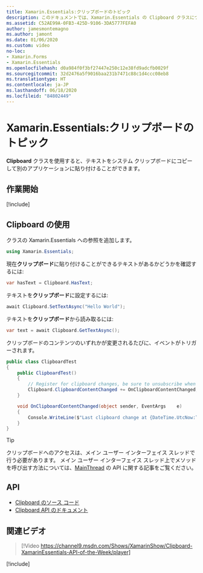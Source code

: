```yaml
---
title: Xamarin.Essentials:クリップボードのトピック
description: このドキュメントでは、Xamarin.Essentials の Clipboard クラスについて説明します。これを使用すると、複数のアプリケーション間で、システム クリップボードにテキストをコピーして貼り付けることができます。
ms.assetid: C52AE99A-0FB3-425D-9106-3DA5777FEFA0
author: jamesmontemagno
ms.author: jamont
ms.date: 01/06/2020
ms.custom: video
no-loc:
- Xamarin.Forms
- Xamarin.Essentials
ms.openlocfilehash: d0a984f0f3bf27447e250c12e38fd9adcfb0029f
ms.sourcegitcommit: 32d2476a5f9016baa231b7471c88c1d4ccc08eb8
ms.translationtype: HT
ms.contentlocale: ja-JP
ms.lasthandoff: 06/18/2020
ms.locfileid: "84802449"
---
```

# <a name="xamarinessentials-clipboard"></a>Xamarin.Essentials:クリップボードのトピック

**Clipboard** クラスを使用すると、テキストをシステム クリップボードにコピーして別のアプリケーションに貼り付けることができます。

## <a name="get-started"></a>作業開始

[!include[](~/essentials/includes/get-started.md)]

## <a name="using-clipboard"></a>Clipboard の使用

クラスの Xamarin.Essentials への参照を追加します。

```csharp
using Xamarin.Essentials;
```

現在**クリップボード**に貼り付けることができるテキストがあるかどうかを確認するには:

```csharp
var hasText = Clipboard.HasText;
```

テキストを**クリップボード**に設定するには:

```csharp
await Clipboard.SetTextAsync("Hello World");
```

テキストを**クリップボード**から読み取るには:

```csharp
var text = await Clipboard.GetTextAsync();
```

クリップボードのコンテンツのいずれかが変更されるたびに、イベントがトリガーされます。

```csharp
public class ClipboardTest
{
    public ClipboardTest()
    {
        // Register for clipboard changes, be sure to unsubscribe when needed
        Clipboard.ClipboardContentChanged += OnClipboardContentChanged;
    }

    void OnClipboardContentChanged(object sender, EventArgs    e)
    {
        Console.WriteLine($"Last clipboard change at {DateTime.UtcNow:T}";);
    }
}
```

> [!TIP]
> クリップボードへのアクセスは、メイン ユーザー インターフェイス スレッドで行う必要があります。 メイン ユーザー インターフェイス スレッド上でメソッドを呼び出す方法については、[MainThread](~/essentials/main-thread.md) の API に関する記事をご覧ください。

## <a name="api"></a>API

- [Clipboard のソース コード](https://github.com/xamarin/Essentials/tree/main/Xamarin.Essentials/Clipboard)
- [Clipboard API のドキュメント](xref:Xamarin.Essentials.Clipboard)

## <a name="related-video"></a>関連ビデオ

> [!Video https://channel9.msdn.com/Shows/XamarinShow/Clipboard-XamarinEssentials-API-of-the-Week/player]

[!include[](~/essentials/includes/xamarin-show-essentials.md)]

